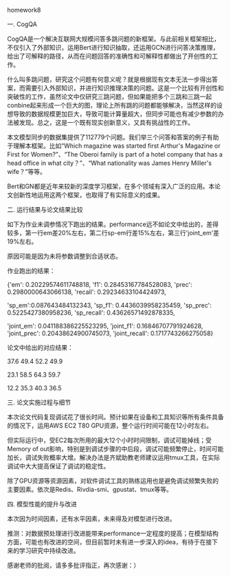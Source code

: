homework8

一. CogQA

CogQA是一个解决互联网大规模问答多跳问题的新框架。与此前相关框架相比，不仅引入了外部知识，运用Bert进行知识抽取，还运用GCN进行问答决策推理，给出了可解释的路径，从而在问题回答的准确性和可解释性都做出了开创性的工作。

什么叫多跳问题，研究这个问题有何意义呢？就是根据现有文本无法一步得出答案，而需要引入外部知识，并进行知识推理决策的问题。这是一个比较有开创性和突破性的工作，虽然论文中仅研究三跳问题，但如果能把多个三跳和三跳一起conbine起来形成一个巨大的图，理论上所有跳的问题都能够解决，当然这样的设想导致的数据规模更加巨大，导致可能计算量超大，但同步可能也有减少参数的办法被发现。总之，这是一个既有现实创新意义，又具有挑战性的工作。

本文模型同步的数据集提供了112779个问题。我们举三个问答和答案的例子有助于理解本框架。比如“Which magazine was started first Arthur's Magazine or First for Women?”、“The Oberoi family is part of a hotel company that has a head office in what city？”、“What nationality was James Henry Miller's wife？”等等。

Bert和GN都是近年来较新的深度学习框架，在多个领域有深入广泛的应用。本论文创新性地运用这两个框架，也取得了有实际意义的成果。

二. 运行结果与论文结果比较

如下为作业未调参情况下跑出的结果。performance远不如论文中给出的，差得较多，第一行em差20%左右，第二行sp-em行差15%左右，第三行'joint_em'差19%左右。

原因可能是因为未将参数调整到合适状态。

作业跑出的结果：

{'em': 0.20229574611748818, 'f1': 0.28453167784528083, 'prec': 0.2980000643066138, 'recall': 0.29234633104424973, 

'sp_em':0.087643484132343, 'sp_f1': 0.4436039958235459, 'sp_prec': 0.5225427380958236, 'sp_recall': 0.43626571492878335, 

'joint_em': 0.041188386225523295, 'joint_f1': 0.16846707791924628, 'joint_prec': 0.20438624900745073, 'joint_recall': 0.1717743266275058}

论文中给出的对应结果：

37.6 49.4 52.2 49.9

23.1 58.5 64.3 59.7

12.2 35.3 40.3 36.5


三. 论文实施过程与细节

本次论文代码复现调试花了很长时间。预计如果在设备和工具知识等所有条件具备的情况下，运用AWS EC2 T80 GPU资源，整个运行时间可能在12小时左右。

但实际运行中，受EC2每次所用的最大12个小时时间限制，调试可能掉线；受Memory of out影响，特别是到调试步骤的中后段，调试可能频繁停止，时间可能加长，调试失败概率大增。解决办法是齐斌助教老师建议运用tmux工具，在实际调试中大大提高保证了调试的稳定性。

除了GPU资源等资源因素，对软件调试工具的熟练运用也是避免调试频繁失败的主要因素。依次是Redis、Rivdia-smi、gpustat、tmux等等。

四. 模型性能的提升与改进

本次因为时间因素，还有水平因素，未来得及对模型进行改进。

推测：对数据预处理进行改进能带来performance一定程度的提高；在模型结构方面，可能也有改进的空间，但目前暂时未有进一步深入的idea，有待于在接下来的学习研究中持续改进。

感谢老师的批阅，请多多批评指正，再次感谢：）
